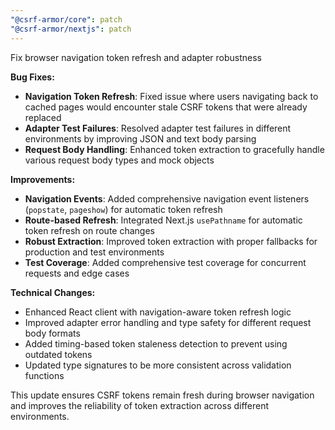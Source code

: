 ```yaml
---
"@csrf-armor/core": patch
"@csrf-armor/nextjs": patch
---
```


Fix browser navigation token refresh and adapter robustness

**Bug Fixes:**

- **Navigation Token Refresh**: Fixed issue where users navigating back to cached pages would encounter stale CSRF tokens that were already replaced
- **Adapter Test Failures**: Resolved adapter test failures in different environments by improving JSON and text body parsing
- **Request Body Handling**: Enhanced token extraction to gracefully handle various request body types and mock objects

**Improvements:**

- **Navigation Events**: Added comprehensive navigation event listeners (`popstate`, `pageshow`) for automatic token refresh
- **Route-based Refresh**: Integrated Next.js `usePathname` for automatic token refresh on route changes  
- **Robust Extraction**: Improved token extraction with proper fallbacks for production and test environments
- **Test Coverage**: Added comprehensive test coverage for concurrent requests and edge cases

**Technical Changes:**

- Enhanced React client with navigation-aware token refresh logic
- Improved adapter error handling and type safety for different request body formats
- Added timing-based token staleness detection to prevent using outdated tokens
- Updated type signatures to be more consistent across validation functions

This update ensures CSRF tokens remain fresh during browser navigation and improves the reliability of token extraction across different environments.